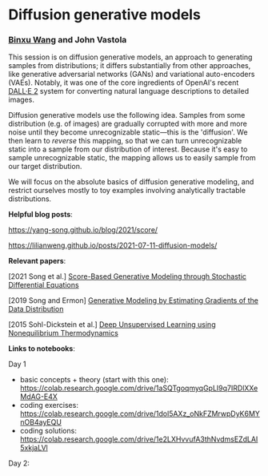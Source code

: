 # Diffusion generative models
### [Binxu Wang](https://scholar.harvard.edu/binxuw) and John Vastola

This session is on diffusion generative models, an approach to generating samples from distributions; it differs substantially from other approaches, like generative adversarial networks (GANs) and variational auto-encoders (VAEs). Notably, it was one of the core ingredients of OpenAI's recent [DALL·E 2](https://openai.com/dall-e-2/) system for converting natural language descriptions to detailed images.

Diffusion generative models use the following idea. Samples from some distribution (e.g. of images) are gradually corrupted with more and more noise until they become unrecognizable static—this is the 'diffusion'. We then learn to *reverse* this mapping, so that we can turn unrecognizable static into a sample from our distribution of interest. Because it's easy to sample unrecognizable static, the mapping allows us to easily sample from our target distribution.

We will focus on the absolute basics of diffusion generative modeling, and restrict ourselves mostly to toy examples involving analytically tractable distributions.

**Helpful blog posts**:

https://yang-song.github.io/blog/2021/score/

https://lilianweng.github.io/posts/2021-07-11-diffusion-models/

**Relevant papers**:

[2021 Song et al.] [Score-Based Generative Modeling through Stochastic Differential Equations](https://openreview.net/forum?id=PxTIG12RRHS)

[2019 Song and Ermon] [Generative Modeling by Estimating Gradients of the Data Distribution](https://proceedings.neurips.cc/paper/2019/hash/3001ef257407d5a371a96dcd947c7d93-Abstract.html)

[2015 Sohl-Dickstein et al.] [Deep Unsupervised Learning using Nonequilibrium Thermodynamics](http://proceedings.mlr.press/v37/sohl-dickstein15.html)


**Links to notebooks**:

Day 1 

- basic concepts + theory (start with this one): https://colab.research.google.com/drive/1aSQTgoqmyqGpLI9q7IRDlXXeMdAG-E4X
- coding exercises: https://colab.research.google.com/drive/1dol5AXz_oNkFZMrwpDyK6MYnOB4ayEQU
- coding solutions: https://colab.research.google.com/drive/1e2LXHvvufA3thNvdmsEZdLAI5xkjaLVl

Day 2: 
